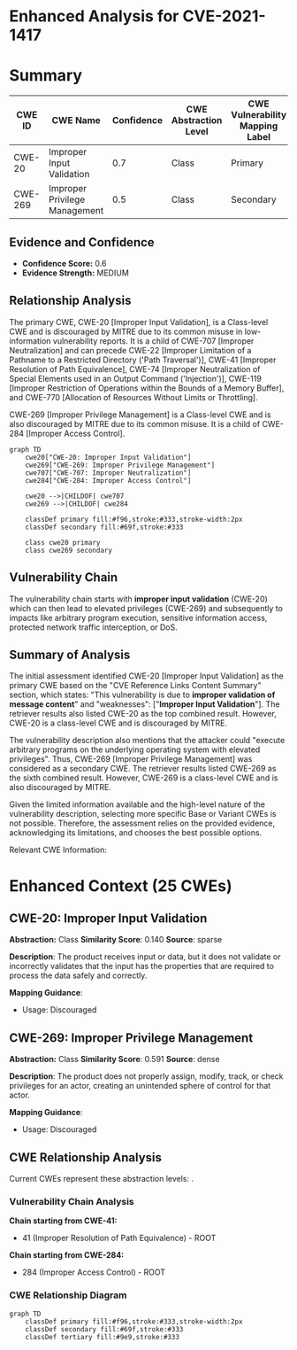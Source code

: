 # Enhanced Analysis for CVE-2021-1417

# Summary
| CWE ID | CWE Name | Confidence | CWE Abstraction Level | CWE Vulnerability Mapping Label | CWE-Vulnerability Mapping Notes |
|---|---|---|---|---|---|
| CWE-20 | Improper Input Validation | 0.7 | Class | Primary | Discouraged |
| CWE-269 | Improper Privilege Management | 0.5 | Class | Secondary | Discouraged |

## Evidence and Confidence

*   **Confidence Score:** 0.6
*   **Evidence Strength:** MEDIUM

## Relationship Analysis
The primary CWE, CWE-20 [Improper Input Validation], is a Class-level CWE and is discouraged by MITRE due to its common misuse in low-information vulnerability reports. It is a child of CWE-707 [Improper Neutralization] and can precede CWE-22 [Improper Limitation of a Pathname to a Restricted Directory ('Path Traversal')], CWE-41 [Improper Resolution of Path Equivalence], CWE-74 [Improper Neutralization of Special Elements used in an Output Command ('Injection')], CWE-119 [Improper Restriction of Operations within the Bounds of a Memory Buffer], and CWE-770 [Allocation of Resources Without Limits or Throttling].

CWE-269 [Improper Privilege Management] is a Class-level CWE and is also discouraged by MITRE due to its common misuse. It is a child of CWE-284 [Improper Access Control].

```mermaid
graph TD
    cwe20["CWE-20: Improper Input Validation"]
    cwe269["CWE-269: Improper Privilege Management"]
    cwe707["CWE-707: Improper Neutralization"]
    cwe284["CWE-284: Improper Access Control"]
    
    cwe20 -->|CHILDOF| cwe707
    cwe269 -->|CHILDOF| cwe284
    
    classDef primary fill:#f96,stroke:#333,stroke-width:2px
    classDef secondary fill:#69f,stroke:#333
    
    class cwe20 primary
    class cwe269 secondary
```

## Vulnerability Chain
The vulnerability chain starts with **improper input validation** (CWE-20) which can then lead to elevated privileges (CWE-269) and subsequently to impacts like arbitrary program execution, sensitive information access, protected network traffic interception, or DoS.

## Summary of Analysis
The initial assessment identified CWE-20 [Improper Input Validation] as the primary CWE based on the "CVE Reference Links Content Summary" section, which states: "This vulnerability is due to **improper validation of message content**" and  "weaknesses": ["**Improper Input Validation**"]. The retriever results also listed CWE-20 as the top combined result. However, CWE-20 is a class-level CWE and is discouraged by MITRE.

The vulnerability description also mentions that the attacker could "execute arbitrary programs on the underlying operating system with elevated privileges". Thus, CWE-269 [Improper Privilege Management] was considered as a secondary CWE. The retriever results listed CWE-269 as the sixth combined result. However, CWE-269 is a class-level CWE and is also discouraged by MITRE.

Given the limited information available and the high-level nature of the vulnerability description, selecting more specific Base or Variant CWEs is not possible. Therefore, the assessment relies on the provided evidence, acknowledging its limitations, and chooses the best possible options.

Relevant CWE Information:

# Enhanced Context (25 CWEs)

## CWE-20: Improper Input Validation
**Abstraction:** Class
**Similarity Score**: 0.140
**Source**: sparse

**Description**:
The product receives input or data, but it does
        not validate or incorrectly validates that the input has the
        properties that are required to process the data safely and
        correctly.

**Mapping Guidance**:
- Usage: Discouraged

## CWE-269: Improper Privilege Management
**Abstraction:** Class
**Similarity Score**: 0.591
**Source**: dense

**Description**:
The product does not properly assign, modify, track, or check privileges for an actor, creating an unintended sphere of control for that actor.

**Mapping Guidance**:
- Usage: Discouraged


## CWE Relationship Analysis

Current CWEs represent these abstraction levels: .


### Vulnerability Chain Analysis

**Chain starting from CWE-41:**
- 41 (Improper Resolution of Path Equivalence) - ROOT


**Chain starting from CWE-284:**
- 284 (Improper Access Control) - ROOT



### CWE Relationship Diagram

```mermaid
graph TD
    classDef primary fill:#f96,stroke:#333,stroke-width:2px
    classDef secondary fill:#69f,stroke:#333
    classDef tertiary fill:#9e9,stroke:#333
```